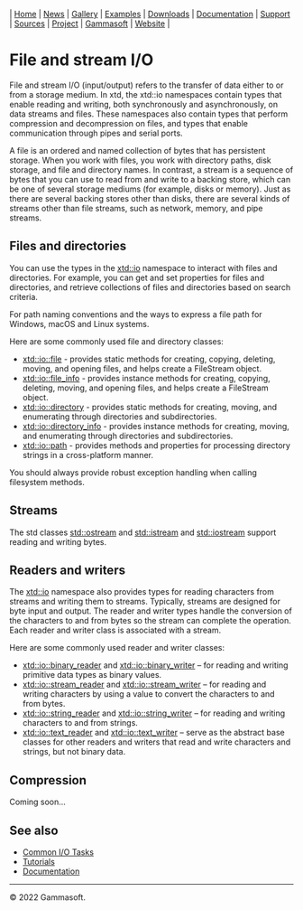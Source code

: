 | [Home](home.md) | [News](news.md) | [Gallery](gallery.md) | [Examples](examples.md) | [Downloads](downloads.md) | [Documentation](documentation.md) | [Support](support.md) | [Sources](https://github.com/gammasoft71/xtd) | [Project](https://sourceforge.net/projects/xtdpro/) | [Gammasoft](gammasoft.md) | [Website](https://gammasoft71.wixsite.com/xtdpro) |

# File and stream I/O

File and stream I/O (input/output) refers to the transfer of data either to or from a storage medium. In xtd, the xtd::io namespaces contain types that enable reading and writing, both synchronously and asynchronously, on data streams and files. These namespaces also contain types that perform compression and decompression on files, and types that enable communication through pipes and serial ports.

A file is an ordered and named collection of bytes that has persistent storage. When you work with files, you work with directory paths, disk storage, and file and directory names. In contrast, a stream is a sequence of bytes that you can use to read from and write to a backing store, which can be one of several storage mediums (for example, disks or memory). Just as there are several backing stores other than disks, there are several kinds of streams other than file streams, such as network, memory, and pipe streams.

## Files and directories

You can use the types in the [xtd::io](https://codedocs.xyz/gammasoft71/xtd/group__io.html) namespace to interact with files and directories. For example, you can get and set properties for files and directories, and retrieve collections of files and directories based on search criteria.

For path naming conventions and the ways to express a file path for Windows, macOS and Linux systems.

Here are some commonly used file and directory classes:

* [xtd::io::file](https://codedocs.xyz/gammasoft71/xtd/classxtd_1_1io_1_1file.html) - provides static methods for creating, copying, deleting, moving, and opening files, and helps create a FileStream object.
* [xtd::io::file_info](https://codedocs.xyz/gammasoft71/xtd/classxtd_1_1io_1_1file__info.html) - provides instance methods for creating, copying, deleting, moving, and opening files, and helps create a FileStream object.
* [xtd::io::directory](https://codedocs.xyz/gammasoft71/xtd/classxtd_1_1io_1_1directory.html) - provides static methods for creating, moving, and enumerating through directories and subdirectories.
* [xtd::io::directory_info](https://codedocs.xyz/gammasoft71/xtd/classxtd_1_1io_1_1directory__info.html) - provides instance methods for creating, moving, and enumerating through directories and subdirectories.
* [xtd::io::path](https://codedocs.xyz/gammasoft71/xtd/classxtd_1_1io_1_1path.html) - provides methods and properties for processing directory strings in a cross-platform manner.

You should always provide robust exception handling when calling filesystem methods. 

## Streams

The std classes [std::ostream](https://en.cppreference.com/w/cpp/io/basic_ostream) and [std::istream](https://en.cppreference.com/w/cpp/io/basic_istream) and [std::iostream](https://en.cppreference.com/w/cpp/io/basic_iostream) support reading and writing bytes.

## Readers and writers

The [xtd::io](https://codedocs.xyz/gammasoft71/xtd/group__io.html) namespace also provides types for reading characters from streams and writing them to streams. Typically, streams are designed for byte input and output. The reader and writer types handle the conversion of the characters to and from bytes so the stream can complete the operation. Each reader and writer class is associated with a stream.

Here are some commonly used reader and writer classes:

* [xtd::io::binary_reader](https://codedocs.xyz/gammasoft71/xtd/group__io.html) and [xtd::io::binary_writer](https://codedocs.xyz/gammasoft71/xtd/group__io.html) – for reading and writing primitive data types as binary values.
* [xtd::io::stream_reader](https://codedocs.xyz/gammasoft71/xtd/classxtd_1_1io_1_1stream__reader.html) and [xtd::io::stream_writer](https://codedocs.xyz/gammasoft71/xtd/classxtd_1_1io_1_1stream__writer.html) – for reading and writing characters by using a value to convert the characters to and from bytes.
* [xtd::io::string_reader](https://codedocs.xyz/gammasoft71/xtd/classxtd_1_1io_1_1string__reader.html) and [xtd::io::string_writer](https://codedocs.xyz/gammasoft71/xtd/classxtd_1_1io_1_1string__writer.html) – for reading and writing characters to and from strings.
* [xtd::io::text_reader](https://codedocs.xyz/gammasoft71/xtd/classxtd_1_1io_1_1text__reader.html) and [xtd::io::text_writer](https://codedocs.xyz/gammasoft71/xtd/classxtd_1_1io_1_1text__writer.html) – serve as the abstract base classes for other readers and writers that read and write characters and strings, but not binary data.

## Compression

Coming soon...

## See also

* [Common I/O Tasks](tutorial_common_io_tasks.md)
* [Tutorials](tutorials.md)
* [Documentation](documentation.md)

______________________________________________________________________________________________

© 2022 Gammasoft.

<!--
https://docs.microsoft.com/en-us/dotnet/standard/io/
--->

